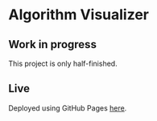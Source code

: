 # Algorithm Visualizer

## Work in progress

This project is only half-finished.

## Live

Deployed using GitHub Pages [here](https://bernatfogarasi.github.io/algorithm-visualizer/).

